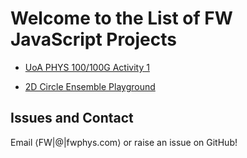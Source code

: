 # Welcome to the List of FW JavaScript Projects

* [UoA PHYS 100/100G Activity 1](Activity1.html)

* [2D Circle Ensemble Playground](BoxGas.html)


## Issues and Contact
Email ⟨FW|@|fwphys.com⟩ or raise an issue on GitHub!
